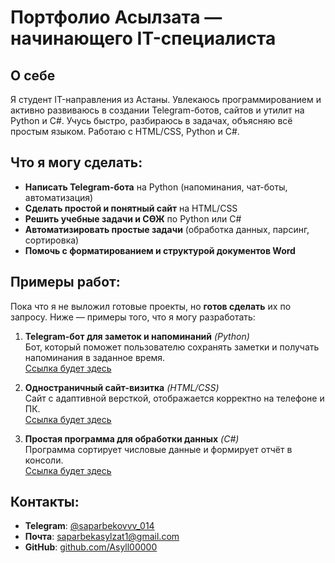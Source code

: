 # Портфолио Асылзата — начинающего IT-специалиста

## О себе
Я студент IT-направления из Астаны. Увлекаюсь программированием и активно развиваюсь в создании Telegram-ботов, сайтов и утилит на Python и C#. Учусь быстро, разбираюсь в задачах, объясняю всё простым языком. Работаю с HTML/CSS, Python и C#.

## Что я могу сделать:
- **Написать Telegram-бота** на Python (напоминания, чат-боты, автоматизация)
- **Сделать простой и понятный сайт** на HTML/CSS
- **Решить учебные задачи и СӨЖ** по Python или C#
- **Автоматизировать простые задачи** (обработка данных, парсинг, сортировка)
- **Помочь с форматированием и структурой документов Word**

## Примеры работ:
Пока что я не выложил готовые проекты, но **готов сделать** их по запросу. Ниже — примеры того, что я могу разработать:

1. **Telegram-бот для заметок и напоминаний** *(Python)*  
   Бот, который поможет пользователю сохранять заметки и получать напоминания в заданное время.  
   [Ссылка будет здесь](https://github.com/Asyll00000)

2. **Одностраничный сайт-визитка** *(HTML/CSS)*  
   Сайт с адаптивной версткой, отображается корректно на телефоне и ПК.  
   [Ссылка будет здесь](https://github.com/Asyll00000)

3. **Простая программа для обработки данных** *(C#)*  
   Программа сортирует числовые данные и формирует отчёт в консоли.  
   [Ссылка будет здесь](https://github.com/Asyll00000)

## Контакты:
- **Telegram**: [@saparbekovvv_014](https://t.me/saparbekovvv_014)
- **Почта**: saparbekasylzat1@gmail.com
- **GitHub**: [github.com/Asyll00000](https://github.com/Asyll00000)
